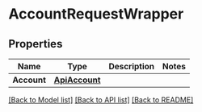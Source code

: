# AccountRequestWrapper

## Properties

Name | Type | Description | Notes
------------ | ------------- | ------------- | -------------
**Account** | [**ApiAccount**](ApiAccount.md) |  | 

[[Back to Model list]](../README.md#documentation-for-models) [[Back to API list]](../README.md#documentation-for-api-endpoints) [[Back to README]](../README.md)


